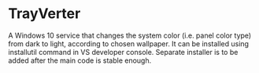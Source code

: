 # TrayVerter
A Windows 10 service that changes the system color (i.e. panel color type) from dark to light, according to chosen wallpaper.
It can be installed using installutil command in VS developer console.
Separate installer is to be added after the main code is stable enough.
